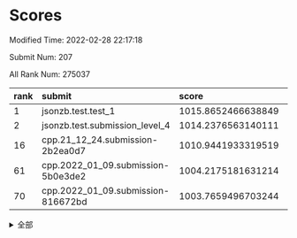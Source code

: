 # Scores

Modified Time: 2022-02-28 22:17:18

Submit Num: 207

All Rank Num: 275037

| rank |               submit               |       score        |       sigma        | pk_num |
| :--- | :--------------------------------- | :----------------- | :----------------- | :----- |
| 1    | jsonzb.test.test_1                 | 1015.8652466638849 | 0.8625958342882745 | 5309   |
| 2    | jsonzb.test.submission_level_4     | 1014.2376563140111 | 0.8300359550503993 | 5319   |
| 16   | cpp.21_12_24.submission-2b2ea0d7   | 1010.9441933319519 | 0.7729144101222257 | 5320   |
| 61   | cpp.2022_01_09.submission-5b0e3de2 | 1004.2175181631214 | 0.7137451368786886 | 5315   |
| 70   | cpp.2022_01_09.submission-816672bd | 1003.7659496703244 | 0.7271235355297817 | 5319   |


<details>
<summary>全部</summary>

| rank |                 submit                 |       score        |       sigma        | pk_num |
| :--- | :------------------------------------- | :----------------- | :----------------- | :----- |
| 1    | jsonzb.test.test_1                     | 1015.8652466638849 | 0.8625958342882745 | 5309   |
| 2    | jsonzb.test.submission_level_4         | 1014.2376563140111 | 0.8300359550503993 | 5319   |
| 3    | gobigger.level_3.submission_level_3_25 | 1012.2910093853274 | 0.7604243353024854 | 5315   |
| 4    | gobigger.level_3.submission_level_3_3  | 1011.7400322282242 | 0.7604819122385988 | 5313   |
| 5    | gobigger.level_3.submission_level_3_24 | 1011.7150948729285 | 0.7894268165282569 | 5317   |
| 6    | gobigger.level_3.submission_level_3_29 | 1011.7117718821194 | 0.7821566275542161 | 5312   |
| 7    | gobigger.level_3.submission_level_3_42 | 1011.5246207618652 | 0.7897970791292337 | 5317   |
| 8    | gobigger.level_3.submission_level_3_11 | 1011.4422439748072 | 0.7781897553572904 | 5311   |
| 9    | gobigger.level_3.submission_level_3_33 | 1011.379260355162  | 0.7975559314241575 | 5319   |
| 10   | gobigger.level_3.submission_level_3_23 | 1011.3168755625327 | 0.7549063204291971 | 5314   |
| 11   | gobigger.level_3.submission_level_3_28 | 1011.2848833119585 | 0.7570606865412136 | 5313   |
| 12   | gobigger.level_3.submission_level_3_43 | 1011.2301543121532 | 0.7733875707233644 | 5317   |
| 13   | gobigger.level_3.submission_level_3_40 | 1011.2174298311229 | 0.7723787992814485 | 5318   |
| 14   | gobigger.level_3.submission_level_3_34 | 1011.0490954603978 | 0.7757188935385446 | 5312   |
| 15   | gobigger.level_3.submission_level_3_37 | 1011.0343028767106 | 0.7794746965089121 | 5312   |
| 16   | cpp.21_12_24.submission-2b2ea0d7       | 1010.9441933319519 | 0.7729144101222257 | 5320   |
| 17   | gobigger.level_3.submission_level_3_5  | 1010.9388889614883 | 0.781256871879282  | 5314   |
| 18   | gobigger.level_3.submission_level_3_20 | 1010.8585310306137 | 0.8021581335136592 | 5310   |
| 19   | gobigger.level_3.submission_level_3_0  | 1010.7217720555168 | 0.7766793680386259 | 5317   |
| 20   | gobigger.level_3.submission_level_3_19 | 1010.6706548475336 | 0.753693642346759  | 5318   |
| 21   | gobigger.level_3.submission_level_3_15 | 1010.6265304443485 | 0.7867052409170971 | 5309   |
| 22   | gobigger.level_3.submission_level_3_41 | 1010.5697910852384 | 0.7435663637673837 | 5314   |
| 23   | gobigger.level_3.submission_level_3_36 | 1010.4292261091482 | 0.7671741343523877 | 5312   |
| 24   | gobigger.level_3.submission_level_3_8  | 1010.4223130204241 | 0.7743837372393486 | 5316   |
| 25   | gobigger.level_3.submission_level_3_2  | 1010.4195063772394 | 0.7793893126356112 | 5316   |
| 26   | gobigger.level_3.submission_level_3_16 | 1010.3676706883746 | 0.7558255706153528 | 5316   |
| 27   | gobigger.level_3.submission_level_3_17 | 1010.2053767808484 | 0.7611156851785909 | 5310   |
| 28   | gobigger.level_3.submission_level_3_10 | 1010.1831700604142 | 0.738033372069658  | 5310   |
| 29   | gobigger.level_3.submission_level_3_4  | 1010.1537044430718 | 0.7555058156373595 | 5318   |
| 30   | gobigger.level_3.submission_level_3_35 | 1010.0859003517046 | 0.7584072116411553 | 5319   |
| 31   | gobigger.level_3.submission_level_3_22 | 1009.9422280453168 | 0.7728668890210532 | 5318   |
| 32   | gobigger.level_3.submission_level_3_30 | 1009.9345702090666 | 0.7533433879374337 | 5313   |
| 33   | gobigger.level_3.submission_level_3_45 | 1009.8644931729197 | 0.7598489672086765 | 5310   |
| 34   | gobigger.level_3.submission_level_3_39 | 1009.8374253447536 | 0.7646808314358026 | 5313   |
| 35   | gobigger.level_3.submission_level_3_12 | 1009.8335504984872 | 0.7572958725370342 | 5315   |
| 36   | gobigger.level_3.submission_level_3_48 | 1009.7936714232685 | 0.7631029731210889 | 5311   |
| 37   | gobigger.level_3.submission_level_3_47 | 1009.7928320758131 | 0.7409713743577098 | 5310   |
| 38   | gobigger.level_3.submission_level_3_44 | 1009.7162384109229 | 0.7654150164916159 | 5313   |
| 39   | gobigger.level_3.submission_level_3_46 | 1009.6657172882907 | 0.7477481343989427 | 5316   |
| 40   | gobigger.level_3.submission_level_3_1  | 1009.5966947290674 | 0.7766265484090461 | 5322   |
| 41   | gobigger.level_3.submission_level_3_14 | 1009.5862767699335 | 0.7652469695696447 | 5314   |
| 42   | gobigger.level_3.submission_level_3_13 | 1009.4955030099632 | 0.7506704339008731 | 5317   |
| 43   | gobigger.level_3.submission_level_3_27 | 1009.4090610977047 | 0.7410327315383987 | 5318   |
| 44   | gobigger.level_3.submission_level_3_31 | 1009.3886969615247 | 0.7509711623507079 | 5310   |
| 45   | gobigger.level_3.submission_level_3_18 | 1009.3436789034271 | 0.7591292710112852 | 5313   |
| 46   | gobigger.level_3.submission_level_3_38 | 1009.2884390552384 | 0.7355226924845474 | 5317   |
| 47   | gobigger.level_3.submission_level_3_49 | 1009.2510580103468 | 0.7530056222124751 | 5315   |
| 48   | gobigger.level_3.submission_level_3_6  | 1009.1215936779345 | 0.7454009610835097 | 5308   |
| 49   | gobigger.level_3.submission_level_3_21 | 1009.1103647113378 | 0.7267515968288376 | 5313   |
| 50   | gobigger.level_3.submission_level_3_26 | 1008.7910666067236 | 0.7619201032535656 | 5313   |
| 51   | gobigger.level_3.submission_level_3_9  | 1008.5837418514137 | 0.76258099183142   | 5315   |
| 52   | gobigger.level_3.submission_level_3_32 | 1008.579391041324  | 0.7561757404902663 | 5313   |
| 53   | gobigger.level_3.submission_level_3_7  | 1008.0786578120883 | 0.7460197665575564 | 5315   |
| 54   | gobigger.level_1.submission_level_1_36 | 1005.2648420649765 | 0.7374130123346256 | 5313   |
| 55   | gobigger.level_1.submission_level_1_25 | 1004.8739928179091 | 0.7201467859823656 | 5314   |
| 56   | gobigger.level_1.submission_level_1_47 | 1004.7324197678425 | 0.7081788400759651 | 5316   |
| 57   | gobigger.level_1.submission_level_1_49 | 1004.7286854715368 | 0.717145399097031  | 5311   |
| 58   | gobigger.level_1.submission_level_1_4  | 1004.4816777824784 | 0.7038164353321594 | 5316   |
| 59   | gobigger.level_1.submission_level_1_7  | 1004.3924288423492 | 0.7277887613335189 | 5314   |
| 60   | gobigger.level_1.submission_level_1_11 | 1004.2318558116766 | 0.7141305574016262 | 5315   |
| 61   | cpp.2022_01_09.submission-5b0e3de2     | 1004.2175181631214 | 0.7137451368786886 | 5315   |
| 62   | gobigger.level_1.submission_level_1_33 | 1004.2060027520164 | 0.724232454757068  | 5318   |
| 63   | gobigger.level_1.submission_level_1_32 | 1004.1586810712282 | 0.7308929800318082 | 5315   |
| 64   | gobigger.level_1.submission_level_1_23 | 1004.1315653616429 | 0.7358671017798354 | 5318   |
| 65   | gobigger.level_1.submission_level_1_8  | 1004.1086752724854 | 0.7174176344671009 | 5311   |
| 66   | gobigger.level_1.submission_level_1_19 | 1003.9773877693507 | 0.7219504039039434 | 5313   |
| 67   | gobigger.level_1.submission_level_1_5  | 1003.9567679179489 | 0.7254423627267117 | 5317   |
| 68   | gobigger.level_1.submission_level_1_35 | 1003.9158603534142 | 0.725507077987691  | 5314   |
| 69   | gobigger.level_1.submission_level_1_14 | 1003.8162669622834 | 0.7210530034664095 | 5316   |
| 70   | cpp.2022_01_09.submission-816672bd     | 1003.7659496703244 | 0.7271235355297817 | 5319   |
| 71   | gobigger.level_1.submission_level_1_41 | 1003.7478729140942 | 0.718792451950979  | 5318   |
| 72   | gobigger.level_1.submission_level_1_0  | 1003.6715826507548 | 0.7203952156481622 | 5313   |
| 73   | gobigger.level_1.submission_level_1_22 | 1003.5583783407247 | 0.7257417660809881 | 5314   |
| 74   | gobigger.level_1.submission_level_1_6  | 1003.521512899871  | 0.7230010926432524 | 5318   |
| 75   | gobigger.level_1.submission_level_1_26 | 1003.4642059679484 | 0.7309355055985967 | 5316   |
| 76   | gobigger.level_1.submission_level_1_17 | 1003.450947553268  | 0.7076356773481562 | 5318   |
| 77   | gobigger.level_1.submission_level_1_39 | 1003.4472303086291 | 0.7121020569891343 | 5316   |
| 78   | gobigger.level_1.submission_level_1_31 | 1003.416847141628  | 0.7246466639796224 | 5312   |
| 79   | gobigger.level_1.submission_level_1_38 | 1003.3756412185584 | 0.7148606517811433 | 5317   |
| 80   | gobigger.level_1.submission_level_1_12 | 1003.339238305335  | 0.7166653038833881 | 5315   |
| 81   | gobigger.level_1.submission_level_1_13 | 1003.3329291876753 | 0.7208840087542753 | 5314   |
| 82   | gobigger.level_1.submission_level_1_46 | 1003.3199540662214 | 0.7193728688777375 | 5315   |
| 83   | gobigger.level_1.submission_level_1_27 | 1003.2563954930083 | 0.7167070129211889 | 5314   |
| 84   | gobigger.level_1.submission_level_1_3  | 1003.2453171659445 | 0.7194269473374332 | 5311   |
| 85   | gobigger.level_1.submission_level_1_21 | 1003.192700521255  | 0.7174984738349495 | 5319   |
| 86   | gobigger.level_1.submission_level_1_18 | 1003.1766147205694 | 0.7111901858613712 | 5320   |
| 87   | gobigger.level_1.submission_level_1_43 | 1003.1765151270803 | 0.7141815067732094 | 5315   |
| 88   | gobigger.level_1.submission_level_1_34 | 1003.1588185984913 | 0.7186533887210715 | 5314   |
| 89   | gobigger.level_1.submission_level_1_10 | 1003.0678569364496 | 0.7234103966585423 | 5311   |
| 90   | gobigger.level_1.submission_level_1_48 | 1003.0428820517359 | 0.7202581426658329 | 5312   |
| 91   | gobigger.level_1.submission_level_1_37 | 1003.0069318073797 | 0.7301678927315324 | 5315   |
| 92   | gobigger.level_1.submission_level_1_1  | 1002.9982036995771 | 0.7123213137127155 | 5319   |
| 93   | gobigger.level_1.submission_level_1_2  | 1002.9648102153568 | 0.7254019920090455 | 5312   |
| 94   | gobigger.level_1.submission_level_1_28 | 1002.9312097156904 | 0.7143289399253292 | 5319   |
| 95   | gobigger.level_1.submission_level_1_45 | 1002.9238041128573 | 0.7341896103188656 | 5315   |
| 96   | gobigger.level_1.submission_level_1_9  | 1002.7081792601274 | 0.7209115664390502 | 5313   |
| 97   | gobigger.level_1.submission_level_1_42 | 1002.6923778388541 | 0.7299140372883904 | 5317   |
| 98   | gobigger.level_1.submission_level_1_30 | 1002.6630197600488 | 0.7191918217784642 | 5311   |
| 99   | gobigger.level_1.submission_level_1_29 | 1002.6566330654097 | 0.7109969582729918 | 5316   |
| 100  | gobigger.level_1.submission_level_1_16 | 1002.3466559629712 | 0.7056088144208313 | 5315   |
| 101  | gobigger.level_1.submission_level_1_20 | 1002.2110193220815 | 0.7101561413099492 | 5312   |
| 102  | gobigger.level_1.submission_level_1_24 | 1002.1211590061504 | 0.7153583272429423 | 5313   |
| 103  | gobigger.level_1.submission_level_1_44 | 1002.0169158101677 | 0.7174615241612444 | 5311   |
| 104  | gobigger.level_1.submission_level_1_40 | 1001.9068305886025 | 0.7145310816806478 | 5316   |
| 105  | gobigger.level_1.submission_level_1_15 | 1001.051482060448  | 0.7224081846996894 | 5311   |
| 106  | gobigger.random.submission_random_24   | 997.1134494440795  | 0.7050208977700333 | 5312   |
| 107  | gobigger.random.submission_random_18   | 997.1082191215509  | 0.7118024079813359 | 5312   |
| 108  | gobigger.random.submission_random_40   | 997.0447192807651  | 0.7140789309795014 | 5320   |
| 109  | gobigger.random.submission_random_16   | 996.9500583279327  | 0.708568128254415  | 5312   |
| 110  | gobigger.random.submission_random_43   | 996.9077120925953  | 0.7136375660525338 | 5316   |
| 111  | gobigger.random.submission_random_36   | 996.8118684802442  | 0.7155564490512213 | 5316   |
| 112  | gobigger.random.submission_random_20   | 996.7579336478984  | 0.7150764910557803 | 5316   |
| 113  | gobigger.random.submission_random_31   | 996.6297885954193  | 0.723789522194768  | 5316   |
| 114  | gobigger.random.submission_random_45   | 996.5858406493643  | 0.707778140753759  | 5317   |
| 115  | gobigger.random.submission_random_4    | 996.4914089473577  | 0.7101719427990358 | 5310   |
| 116  | gobigger.random.submission_random_5    | 996.4601974603097  | 0.7068444488614679 | 5314   |
| 117  | gobigger.random.submission_random_39   | 996.4452120319473  | 0.7234427500893635 | 5314   |
| 118  | gobigger.random.submission_random_35   | 996.3509845870813  | 0.7197717489160502 | 5315   |
| 119  | gobigger.random.submission_random_49   | 996.3300858695692  | 0.7120858145329968 | 5318   |
| 120  | gobigger.random.submission_random_10   | 996.3073083780373  | 0.7121016897622363 | 5315   |
| 121  | gobigger.random.submission_random_21   | 996.2989884473069  | 0.7094859980525842 | 5314   |
| 122  | gobigger.random.submission_random_48   | 996.2787510479399  | 0.7084041553889097 | 5312   |
| 123  | gobigger.random.submission_random_2    | 996.2678200908633  | 0.7185177017572318 | 5314   |
| 124  | gobigger.random.submission_random_1    | 996.2270904018256  | 0.7192856659320337 | 5310   |
| 125  | gobigger.random.submission_random_37   | 996.2230409701683  | 0.7118575816296869 | 5313   |
| 126  | gobigger.random.submission_random_12   | 996.1963654604971  | 0.7201082836619309 | 5314   |
| 127  | gobigger.random.submission_random_41   | 996.184992215305   | 0.7134174637020866 | 5317   |
| 128  | gobigger.random.submission_random_19   | 996.1606453144151  | 0.7066760149532714 | 5315   |
| 129  | gobigger.random.submission_random_42   | 996.1587103436232  | 0.7149529824518913 | 5316   |
| 130  | gobigger.random.submission_random_0    | 996.1353980304032  | 0.7054832670212218 | 5311   |
| 131  | gobigger.random.submission_random_28   | 996.1006832826441  | 0.7177904440922127 | 5312   |
| 132  | gobigger.random.submission_random_25   | 996.0986857618459  | 0.7269857145142923 | 5318   |
| 133  | gobigger.random.submission_random_6    | 995.9682190620307  | 0.715203779186644  | 5314   |
| 134  | gobigger.random.submission_random_15   | 995.9527107235473  | 0.7058784898796782 | 5316   |
| 135  | gobigger.random.submission_random_32   | 995.9506598403489  | 0.7198871423208568 | 5312   |
| 136  | gobigger.random.submission_random_11   | 995.842331801638   | 0.7056962171776242 | 5315   |
| 137  | gobigger.random.submission_random_33   | 995.7415592451207  | 0.7174363662731817 | 5316   |
| 138  | gobigger.random.submission_random_8    | 995.6839933703337  | 0.7024195481533168 | 5312   |
| 139  | gobigger.random.submission_random_22   | 995.6739260193301  | 0.6981069751004999 | 5315   |
| 140  | gobigger.random.submission_random_34   | 995.534314572834   | 0.7064205017140086 | 5313   |
| 141  | gobigger.random.submission_random_38   | 995.5170542028762  | 0.7271807072202575 | 5312   |
| 142  | gobigger.random.submission_random_9    | 995.4839214640494  | 0.707934600319323  | 5314   |
| 143  | gobigger.random.submission_random_17   | 995.4814723425455  | 0.7087712851105679 | 5316   |
| 144  | gobigger.random.submission_random_27   | 995.3785284528059  | 0.7045488280725092 | 5317   |
| 145  | gobigger.random.submission_random_29   | 995.3760513866198  | 0.7171123442954489 | 5319   |
| 146  | gobigger.random.submission_random_47   | 995.3708540235625  | 0.7080506290435    | 5319   |
| 147  | gobigger.random.submission_random_14   | 995.2691643040264  | 0.7001669958900884 | 5317   |
| 148  | gobigger.random.submission_random_30   | 995.1693589560577  | 0.7221007688496955 | 5313   |
| 149  | gobigger.random.submission_random_46   | 995.1593985951054  | 0.719813254884567  | 5314   |
| 150  | gobigger.random.submission_random_7    | 995.1160904637139  | 0.7131425604074625 | 5316   |
| 151  | gobigger.random.submission_random_44   | 994.9952312970779  | 0.7130351782705664 | 5319   |
| 152  | gobigger.random.submission_random_3    | 994.9596362692643  | 0.7162152913014148 | 5313   |
| 153  | gobigger.random.submission_random_13   | 994.6634817172179  | 0.7199651793328918 | 5318   |
| 154  | gobigger.random.submission_random_26   | 994.4176481464254  | 0.7302127618322329 | 5313   |
| 155  | gobigger.random.submission_random_23   | 994.2860051912917  | 0.716450076756687  | 5318   |
| 156  | gobigger.level_2.submission_level_2_28 | 993.5902551288417  | 0.7460825024914465 | 5313   |
| 157  | gobigger.level_2.submission_level_2_37 | 993.516627188031   | 0.7373520624119715 | 5317   |
| 158  | gobigger.level_2.submission_level_2_27 | 993.2997068765244  | 0.7382436848433285 | 5314   |
| 159  | gobigger.level_2.submission_level_2_18 | 993.2558047451153  | 0.7269379748570264 | 5319   |
| 160  | gobigger.level_2.submission_level_2_41 | 993.2287560182915  | 0.7352647429212905 | 5317   |
| 161  | gobigger.level_2.submission_level_2_43 | 993.1936816570706  | 0.7463006002733444 | 5317   |
| 162  | gobigger.level_2.submission_level_2_20 | 993.1287040482947  | 0.7374178803643806 | 5315   |
| 163  | gobigger.level_2.submission_level_2_25 | 992.998578418412   | 0.7288386225014056 | 5312   |
| 164  | gobigger.level_2.submission_level_2_46 | 992.996711394767   | 0.7426401344293705 | 5315   |
| 165  | gobigger.level_2.submission_level_2_21 | 992.9199592110126  | 0.7300267621434691 | 5316   |
| 166  | gobigger.level_2.submission_level_2_40 | 992.5171301234752  | 0.7422377490754665 | 5311   |
| 167  | gobigger.level_2.submission_level_2_22 | 992.4676141100572  | 0.7330855609674561 | 5319   |
| 168  | gobigger.level_2.submission_level_2_38 | 992.3288973250905  | 0.7613939425504441 | 5313   |
| 169  | gobigger.level_2.submission_level_2_16 | 992.3010335132822  | 0.7305206847812346 | 5314   |
| 170  | gobigger.level_2.submission_level_2_5  | 992.300601955052   | 0.748944782799776  | 5312   |
| 171  | gobigger.level_2.submission_level_2_34 | 992.2622874453768  | 0.756101216901165  | 5313   |
| 172  | gobigger.level_2.submission_level_2_15 | 992.2034104507767  | 0.7517321404164807 | 5311   |
| 173  | gobigger.level_2.submission_level_2_6  | 992.0770811274805  | 0.7546577082174771 | 5312   |
| 174  | gobigger.level_2.submission_level_2_2  | 992.024320635263   | 0.7452391698224635 | 5310   |
| 175  | gobigger.level_2.submission_level_2_47 | 992.006717525715   | 0.7407333805701882 | 5313   |
| 176  | gobigger.level_2.submission_level_2_35 | 991.924832969828   | 0.7608086727755474 | 5317   |
| 177  | gobigger.level_2.submission_level_2_30 | 991.9220060130416  | 0.7327955643885584 | 5316   |
| 178  | gobigger.level_2.submission_level_2_39 | 991.9143865416501  | 0.7551018349191534 | 5314   |
| 179  | gobigger.level_2.submission_level_2_48 | 991.868643775849   | 0.7459829157299404 | 5317   |
| 180  | gobigger.level_2.submission_level_2_12 | 991.7178121257537  | 0.7664396007887511 | 5316   |
| 181  | gobigger.level_2.submission_level_2_31 | 991.7093522791571  | 0.7553390675747836 | 5319   |
| 182  | gobigger.level_2.submission_level_2_10 | 991.697140382378   | 0.7336013277709257 | 5321   |
| 183  | gobigger.level_2.submission_level_2_42 | 991.5753195093392  | 0.7622765479244488 | 5314   |
| 184  | gobigger.level_2.submission_level_2_11 | 991.5366354965862  | 0.7396710089865753 | 5309   |
| 185  | gobigger.level_2.submission_level_2_0  | 991.5000755533501  | 0.7488563127433109 | 5316   |
| 186  | gobigger.level_2.submission_level_2_32 | 991.4907051222189  | 0.7404495703446197 | 5313   |
| 187  | gobigger.level_2.submission_level_2_49 | 991.4893380123158  | 0.7376106962188705 | 5314   |
| 188  | gobigger.level_2.submission_level_2_17 | 991.4743820798548  | 0.7523891498139991 | 5311   |
| 189  | gobigger.level_2.submission_level_2_44 | 991.3513890765661  | 0.7505026053272658 | 5316   |
| 190  | gobigger.level_2.submission_level_2_1  | 991.2558018154085  | 0.7439739546150769 | 5316   |
| 191  | gobigger.level_2.submission_level_2_33 | 991.2181911431933  | 0.7481899073492753 | 5318   |
| 192  | gobigger.level_2.submission_level_2_23 | 991.1721235645705  | 0.7537830772353351 | 5316   |
| 193  | gobigger.level_2.submission_level_2_19 | 991.1171222078971  | 0.7441239228264392 | 5319   |
| 194  | gobigger.level_2.submission_level_2_7  | 991.0235017035328  | 0.7570077111558996 | 5312   |
| 195  | gobigger.level_2.submission_level_2_3  | 990.9843781290343  | 0.741620439633121  | 5315   |
| 196  | gobigger.level_2.submission_level_2_8  | 990.7281116253054  | 0.7692170088444481 | 5317   |
| 197  | gobigger.level_2.submission_level_2_26 | 990.5752416578949  | 0.7724049316355587 | 5317   |
| 198  | gobigger.level_2.submission_level_2_29 | 990.5721835053563  | 0.7692664763872502 | 5321   |
| 199  | gobigger.level_2.submission_level_2_45 | 990.4199699894428  | 0.75952595019763   | 5312   |
| 200  | gobigger.level_2.submission_level_2_9  | 990.3827737408297  | 0.7697141008687807 | 5319   |
| 201  | gobigger.level_2.submission_level_2_36 | 990.2737195818169  | 0.7624867040071671 | 5313   |
| 202  | gobigger.level_2.submission_level_2_4  | 990.1335251302057  | 0.766761384367819  | 5309   |
| 203  | gobigger.level_2.submission_level_2_14 | 990.1089893728599  | 0.7563227461332495 | 5316   |
| 204  | gobigger.level_2.submission_level_2_13 | 989.8201089857398  | 0.7732169408568894 | 5314   |
| 205  | gobigger.level_2.submission_level_2_24 | 989.678035750264   | 0.7793911026201824 | 5319   |
| 206  | gobigger.none.submission_none_0        | 976.2398892626444  | 1.4016729111018928 | 5314   |
| 207  | gobigger.none.submission_none_1        | 976.2145344619979  | 1.5177469345822159 | 5317   |

</details>